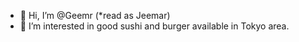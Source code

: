 - 👋 Hi, I’m @Geemr (*read as Jeemar)
- 👀 I’m interested in good sushi and burger available in Tokyo area.

